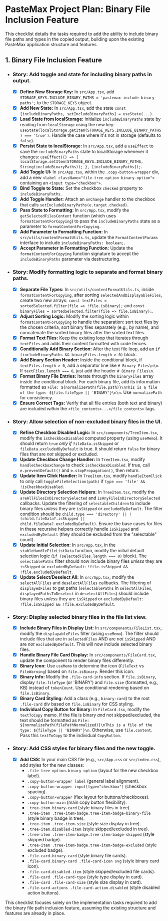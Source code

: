 # PasteMax Project Plan: Binary File Inclusion Feature

This checklist details the tasks required to add the ability to include binary file paths and types in the copied output, building upon the existing PasteMax application structure and features.

## 1. Binary File Inclusion Feature

*   ### Story: Add toggle and state for including binary paths in output.
    *   [x] **Define New Storage Key:** In `src/App.tsx`, add `STORAGE_KEYS.INCLUDE_BINARY_PATHS = 'pastemax-include-binary-paths';` to the `STORAGE_KEYS` object.
    *   [x] **Add New State:** In `src/App.tsx`, add the state `const [includeBinaryPaths, setIncludeBinaryPaths] = useState(...)`.
    *   [x] **Load State from localStorage:** Initialize `includeBinaryPaths` state by reading from `localStorage` using the new key: `useState(localStorage.getItem(STORAGE_KEYS.INCLUDE_BINARY_PATHS) === 'true')`. Handle the case where it's not in storage (defaults to `false`).
    *   [x] **Persist State to localStorage:** In `src/App.tsx`, add a `useEffect` to save the `includeBinaryPaths` state to localStorage whenever it changes: `useEffect(() => { localStorage.setItem(STORAGE_KEYS.INCLUDE_BINARY_PATHS, String(includeBinaryPaths)); }, [includeBinaryPaths]);`.
    *   [x] **Add Toggle UI:** In `src/App.tsx`, within the `.copy-button-wrapper` div, add a new `<label className="file-tree-option binary-option">` containing an `<input type="checkbox">`.
    *   [x] **Bind Toggle to State:** Set the checkbox `checked` property to `includeBinaryPaths`.
    *   [x] **Add Toggle Handler:** Attach an `onChange` handler to the checkbox that calls `setIncludeBinaryPaths(e.target.checked)`.
    *   [x] **Pass State to Formatting:** In `src/App.tsx`, modify the `getSelectedFilesContent` function (which uses `formatContentForCopying`) to pass the `includeBinaryPaths` state as a parameter to `formatContentForCopying`.
    *   [x] **Add Parameter to Formatting Function:** In `src/utils/contentFormatUtils.ts`, update the `FormatContentParams` interface to include `includeBinaryPaths: boolean;`.
    *   [x] **Accept Parameter in Formatting Function:** Update the `formatContentForCopying` function signature to accept the `includeBinaryPaths` parameter via destructuring.

*   ### Story: Modify formatting logic to separate and format binary paths.
    *   [x] **Separate File Types:** In `src/utils/contentFormatUtils.ts`, inside `formatContentForCopying`, after sorting `selectedAndDisplayableFiles`, create two new arrays: `const textFiles = sortedSelected.filter(file => !file.isBinary);` and `const binaryFiles = sortedSelected.filter(file => file.isBinary);`.
    *   [x] **Adjust Sorting Logic:** Modify the sorting logic within `formatContentForCopying` to handle the separation: sort text files by the chosen criteria, sort binary files separately (e.g., by name), and concatenate the sorted binary files after the sorted text files.
    *   [x] **Format Text Files:** Keep the existing loop that iterates through `textFiles` and adds their content formatted with code fences.
    *   [x] **Conditionally Add Binary Section:** After the text file loop, add an `if (includeBinaryPaths && binaryFiles.length > 0)` block.
    *   [x] **Add Binary Section Header:** Inside the conditional block, if `textFiles.length > 0`, add a separator line like `# Binary Files\n\n`. If `textFiles.length === 0`, just add the header `# Binary Files\n`.
    *   [x] **Format Binary File Entries:** Iterate through the `binaryFiles` array inside the conditional block. For each binary file, add its information formatted as `File: ${normalizePath(file.path)}\nThis is a file of the type: ${file.fileType || 'BINARY'}\n\n`. Use `normalizePath` for consistency.
    *   [x] **Ensure Correct Tags:** Verify that all file entries (both text and binary) are included *within* the `<file_contents>...</file_contents>` tags.

*   ### Story: Allow selection of non-excluded binary files in the UI.
    *   [x] **Refine Checkbox Disabled Logic:** In `src/components/TreeItem.tsx`, modify the `isCheckboxDisabled` computed property (using `useMemo`). It should return `true` *only if* `fileData.isSkipped` or `fileData.excludedByDefault` is true. It should return `false` for binary files that are *not* skipped or excluded.
    *   [x] **Update Checkbox Change Handler:** In `TreeItem.tsx`, modify `handleCheckboxChange` to check `isCheckboxDisabled`. If true, call `e.preventDefault()` and `e.stopPropagation()`, then return.
    *   [x] **Update Item Click Handler:** In `TreeItem.tsx`, modify `handleItemClick` to only call `toggleFileSelection(path)` if `type === 'file' && !isCheckboxDisabled`.
    *   [x] **Update Directory Selection Helpers:** In `TreeItem.tsx`, modify the `areAllFilesInDirectorySelected` and `isAnyFileInDirectorySelected` callbacks. Update the filtering of `selectableChildren` to include binary files *unless* they are `isSkipped` or `excludedByDefault`. The filter condition should be `child.type === 'directory' || !(child.fileData?.isSkipped || child.fileData?.excludedByDefault)`. Ensure the base cases for files in these recursive helpers correctly handle `isSkipped` and `excludedByDefault` (they should be excluded from the "selectable" count).
    *   [x] **Update Initial Selection:** In `src/App.tsx`, in the `stableHandleFileListData` function, modify the initial default selection logic (`if (selectedFiles.length === 0)` block). The `selectablePaths` filter should now include binary files *unless* they are `isSkipped` or `excludedByDefault`: `!file.isSkipped && !file.excludedByDefault`.
    *   [x] **Update Select/Deselect All:** In `src/App.tsx`, modify the `selectAllFiles` and `deselectAllFiles` callbacks. The filtering of `displayedFiles` to get paths (`selectablePaths` in `selectAllFiles`, `displayedPathsToDeselect` in `deselectAllFiles`) should include binary files *unless* they are `isSkipped` or `excludedByDefault`: `!file.isSkipped && !file.excludedByDefault`.

*   ### Story: Display selected binary files in the file list view.
    *   [x] **Include Binary Files in Display List:** In `src/components/FileList.tsx`, modify the `displayableFiles` filter (using `useMemo`). The filter should include files that are in `selectedFiles` AND are *not* `isSkipped` AND are *not* `excludedByDefault`. This will now include selected binary files.
    *   [x] **Handle Binary File Card Display:** In `src/components/FileCard.tsx`, update the component to render binary files differently.
    *   [x] **Binary Icon:** Use `useMemo` to determine the icon (`FileText` vs `FileWarning`) based on `file.isBinary`. Render this icon.
    *   [x] **Binary Info:** Modify the `.file-card-info` section. If `file.isBinary`, display `file.fileType` (or 'BINARY') and `file.size` (formatted, e.g., KB) instead of `tokenCount`. Use conditional rendering based on `file.isBinary`.
    *   [x] **Binary Card Styling:** Add a class (e.g., `binary-card`) to the root `.file-card` div based on `file.isBinary` for CSS styling.
    *   [x] **Individual Copy Button for Binary:** In `FileCard.tsx`, modify the `textToCopy` memo. If the file is binary *and* not skipped/excluded, the text should be formatted as `File: ${normalizePath(filePathNormalized)}\nThis is a file of the type: ${fileType || 'BINARY'}\n`. Otherwise, use `file.content`. Pass this `textToCopy` to the individual `CopyButton`.

*   ### Story: Add CSS styles for binary files and the new toggle.
    *   [x] **Add CSS:** In your main CSS file (e.g., `src/App.css` or `src/index.css`), add styles for the new classes:
        *   `.file-tree-option.binary-option` (layout for the new checkbox label).
        *   `.copy-button-wrapper label` (general label alignment).
        *   `.copy-button-wrapper input[type="checkbox"]` (checkbox spacing).
        *   `.copy-button-wrapper` (flex layout for buttons/checkboxes).
        *   `.copy-button-main` (main copy button flexibility).
        *   `.tree-item.binary-card` (style binary files in tree).
        *   `.tree-item .tree-item-badge.tree-item-badge-binary-file` (style binary badge in tree).
        *   `.tree-item .tree-item-size` (style size display in tree).
        *   `.tree-item.disabled-item` (style skipped/excluded in tree).
        *   `.tree-item .tree-item-badge.tree-item-badge-skipped` (style skipped badge).
        *   `.tree-item .tree-item-badge.tree-item-badge-excluded` (style excluded badge).
        *   `.file-card.binary-card` (style binary file cards).
        *   `.file-card.binary-card .file-card-icon svg` (style binary card icon).
        *   `.file-card.disabled-item` (style skipped/excluded file cards).
        *   `.file-card .file-card-type` (style type display in card).
        *   `.file-card .file-card-size` (style size display in card).
        *   `.file-card-actions .file-card-action.disabled` (style disabled action buttons).

This checklist focuses solely on the implementation tasks required to add the binary file path inclusion feature, assuming the existing structure and features are already in place.